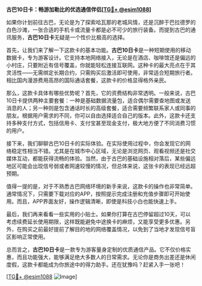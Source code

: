 **古巴10日卡：畅游加勒比的优选通信伴侣[[TG💪+ @esim1088](https://t.me/s/esim1088)]**

如果你计划前往古巴，无论是为了探索哈瓦那的老城风情，还是沉醉于巴拉德罗的白色沙滩，一张合适的手机卡或流量卡都是必不可少的旅行装备。而提到古巴的通讯服务，**古巴10日卡**无疑是一个性价比极高的选择。

首先，让我们来了解一下这款卡的基本功能。**古巴10日卡**是一种短期使用的移动数据卡，专为游客设计。它支持本地网络接入，无论是在酒店、咖啡馆还是偏远的小村庄，只要附近有信号覆盖，你就能轻松连接互联网。这种卡的最大亮点在于其灵活性——无需绑定长期合约，只需购买后激活即可使用，非常适合短期旅行者。相比国内漫游费用高昂的国际通话套餐，这款卡的价格显得格外亲民。

那么，这款卡具体有哪些优势呢？首先，它的资费结构非常透明。一般来说，古巴10日卡提供两种主要套餐：一种是基础数据流量包，适合偶尔需要查地图或发送消息的人；另一种则是包含通话时长的高级套餐，适合需要频繁联系家人或同事的朋友。根据用户需求的不同，你可以自由选择适合自己的版本。此外，这款卡还支持多种支付方式，包括信用卡、支付宝甚至现金支付，极大地方便了不同消费习惯的用户。

接下来，我们聊聊古巴10日卡的实际体验。在实际使用过程中，你会发现它的网络稳定性相当不错。尤其是在城市中心区域，无论是浏览网页、观看视频还是社交媒体互动，都能获得流畅的体验。当然，由于古巴的基础设施相对落后，某些偏远地区可能会出现信号弱或者网速较慢的情况，但总体来说，这张卡的表现已经远超预期。

值得一提的是，对于不熟悉古巴网络环境的新手来说，这款卡的操作也非常简单。通常情况下，只需要下载对应的APP，按照提示完成注册和充值步骤即可开始使用。而且，APP界面友好，操作逻辑清晰，即使是科技小白也能快速上手。

最后，我们再来看看一些实用的小贴士。如果你打算在古巴停留超过10天，可以考虑续费延长使用期限，这样既能避免中途换卡的麻烦，又能享受更多优惠。另外，在购买之前最好提前了解目的地的网络覆盖情况，以免到了当地才发现信号盲区影响正常使用。

总而言之，**古巴10日卡**是一款专为游客量身定制的优质通信产品。它不仅价格实惠，而且功能强大，能够满足绝大多数人的日常需求。无论你是商务出差还是休闲度假，这款卡都能成为你旅途中的得力助手。还在犹豫吗？赶紧入手一张吧！

[[TG💪+ @esim1088](https://t.me/s/esim1088) ![Image](https://i.postimg.cc/4NQfJmqS/Snipaste-2025-05-13-00-14-12.png)]